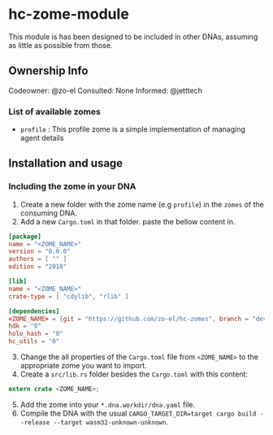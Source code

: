 # hc-zome-module

This module is has been designed to be included in other DNAs, assuming as little as possible from those.

## Ownership Info
Codeowner: @zo-el
Consulted: None
Informed: @jetttech

### List of available zomes

- `profile` : This profile zome is a simple implementation of managing agent details

## Installation and usage

### Including the zome in your DNA

1. Create a new folder with the zome name (e.g `profile`) in the `zomes` of the consuming DNA.
2. Add a new `Cargo.toml` in that folder. paste the bellow content in.

```toml
[package]
name = "<ZOME_NAME>"
version = "0.0.0"
authors = [ "" ]
edition = "2018"

[lib]
name = "<ZOME_NAME>"
crate-type = [ "cdylib", "rlib" ]

[dependencies]
<ZOME_NAME> = {git = "https://github.com/zo-el/hc-zomes", branch = "develop", package = "<ZOME_NAME>"}
hdk = "0"
holo_hash = "0"
hc_utils = "0"
```

3. Change the all properties of the `Cargo.toml` file from `<ZOME_NAME>` to the appropriate zome you want to import.
4. Create a `src/lib.rs` folder besides the `Cargo.toml` with this content:

```rust
extern crate <ZOME_NAME>;
```

5. Add the zome into your `*.dna.workdir/dna.yaml` file.
6. Compile the DNA with the usual `CARGO_TARGET_DIR=target cargo build --release --target wasm32-unknown-unknown`.
